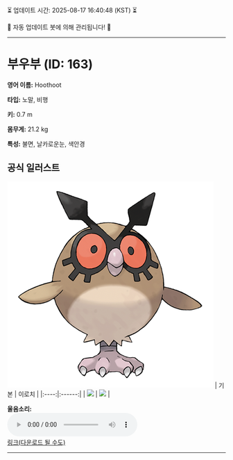
⏳ 업데이트 시간: 2025-08-17 16:40:48 (KST) ⏳

🤖 자동 업데이트 봇에 의해 관리됩니다! 🤖

---

# 부우부 (ID: 163)
**영어 이름:** Hoothoot

**타입:** 노말, 비행

**키:** 0.7 m

**몸무게:** 21.2 kg

**특성:** 불면, 날카로운눈, 색안경

## 공식 일러스트
![](https://raw.githubusercontent.com/PokeAPI/sprites/master/sprites/pokemon/other/official-artwork/163.png)
| 기본 | 이로치 |
|:----:|:------:|
| <img src="http://play.pokemonshowdown.com/sprites/ani/hoothoot.gif" width="200"> | <img src="http://play.pokemonshowdown.com/sprites/ani-shiny/hoothoot.gif" width="200"> |

**울음소리:**<br><audio controls src="https://raw.githubusercontent.com/PokeAPI/cries/main/cries/pokemon/latest/163.ogg"></audio><br> [링크(다운로드 될 수도)](https://raw.githubusercontent.com/PokeAPI/cries/main/cries/pokemon/latest/163.ogg)


---
